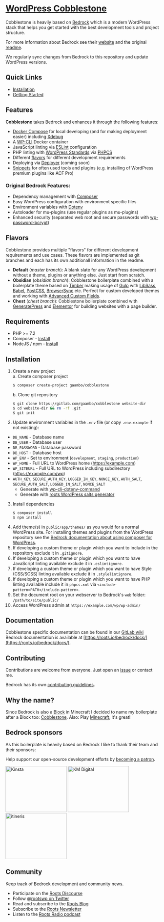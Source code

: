 # [WordPress Cobblestone](https://gaambo.gitlab.io/cobblestone)

Cobblestone is heavily based on [Bedrock](https://roots.io/bedrock/) which is a modern WordPress stack that helps you get started with the best development tools and project structure.

For more Information about Bedrock see their [website](https://roots.io/bedrock/) and the original [readme](https://github.com/roots/bedrock).

We regularly sync changes from Bedrock to this repository and update WordPress versions.

## Quick Links

- [Installation](#Installation)
- [Getting Started](https://gitlab.com/gaambo/cobblestone/wikis/Getting-Started)

## Features

**Cobblestone** takes Bedrock and enhances it through the following features:

- [Docker Compose](https://docs.docker.com/compose/) for local developing (and for making deployment easier) including [Xdebug](https://xdebug.org/)
- A [WP-CLI](https://wp-cli.org/) Docker container
- JavaScript linting via [ESLint](https://eslint.org/) configuration
- PHP linting with [WordPress Standards](https://make.wordpress.org/core/handbook/best-practices/coding-standards/) via [PHPCS](https://github.com/squizlabs/PHP_CodeSniffer)
- Different [flavors](#flavors) for different development requirements
- Deploying via [Deployer](https://deployer.org/) (coming soon)
- [Snippets](https://gitlab.com/gaambo/cobblestone/snippets) for often used tools and plugins (e.g. installing of WordPress premium plugins like ACF Pro)

### Original Bedrock Features:

- Dependency management with [Composer](https://getcomposer.org)
- Easy WordPress configuration with environment specific files
- Environment variables with [Dotenv](https://github.com/vlucas/phpdotenv)
- Autoloader for mu-plugins (use regular plugins as mu-plugins)
- Enhanced security (separated web root and secure passwords with [wp-password-bcrypt](https://github.com/roots/wp-password-bcrypt))

## Flavors

Cobblestone provides multiple "flavors" for different development requirements and use cases. These flavors are implemented as git branches and each has its own additionall information in the readme.

- **Default** (_master branch_): A blank slate for any WordPress development without a theme, plugins or anything else. Just start from scratch.
- **Obsidian** (_obsidian branch_): Cobblestone boilerplate combined with a boilerplate theme based on [Timber](https://github.com/timber/timber) making usage of [Gulp](http://gulpjs.com/) with [LibSass](http://sass-lang.com/), [Babel](https://babeljs.io/), [PostCSS](https://github.com/postcss/postcss), [BrowserSync](https://www.browsersync.io/) etc. Perfect for custom developed themes and working with [Advanced Custom Fields](https://www.advancedcustomfields.com/).
- **Chest** (_chest branch_): Cobblestone boilerplate combined with [GeneratePress](https://generatepress.com/) and [Elementor](https://elementor.com) for building websites with a page builder.

## Requirements

- PHP >= 7.2
- Composer - [Install](https://getcomposer.org/doc/00-intro.md#installation-linux-unix-osx)
- NodeJS / npm - [Install](https://www.npmjs.com/get-npm)

## Installation

1. Create a new project  
   a. Create composer project
   ```sh
   $ composer create-project gaambo/cobblestone
   ```
   b. Clone git repository
   ```sh
   $ git clone https://gitlab.com/gaambo/cobblestone website-dir
   $ cd website-dir && rm -rf .git
   $ git init
   ```
2. Update environment variables in the `.env` file (or copy `.env.example` if not existing):

- `DB_NAME` - Database name
- `DB_USER` - Database user
- `DB_PASSWORD` - Database password
- `DB_HOST` - Database host
- `WP_ENV` - Set to environment (`development`, `staging`, `production`)
- `WP_HOME` - Full URL to WordPress home (https://example.com)
- `WP_SITEURL` - Full URL to WordPress including subdirectory (https://example.com/wp)
- `AUTH_KEY`, `SECURE_AUTH_KEY`, `LOGGED_IN_KEY`, `NONCE_KEY`, `AUTH_SALT`, `SECURE_AUTH_SALT`, `LOGGED_IN_SALT`, `NONCE_SALT`
  - Generate with [wp-cli-dotenv-command](https://github.com/aaemnnosttv/wp-cli-dotenv-command)
  - Generate with [roots WordPress salts generator](https://roots.io/salts.html)

3. Install dependencies
   ```sh
   $ composer install
   $ npm install
   ```
4. Add theme(s) in `public/app/themes/` as you would for a normal WordPress site. For installing themes and plugins from the WordPress repository see the [Bedrock documentation about using composer for WordPress](https://roots.io/bedrock/docs/composer/).
5. If developing a custom theme or plugin which you want to include in the repository exclude it in `.gitignore`.
6. If developing a custom theme or plugin which you want to have JavaScript linting available exclude it in `.eslintignore`.
7. If developing a custom theme or plugin which you want to have Style (CSS/SCSS) linting available exclude it in `.stylelintignore`.
8. If developing a custom theme or plugin which you want to have PHP linting available include it in `phpcs.xml` via `<include-pattern>PATH</include-pattern>`.
9. Set the document root on your webserver to Bedrock's `web` folder: `/path/to/site/public/`
10. Access WordPress admin at `https://example.com/wp/wp-admin/`

## Documentation

Cobblestone specific documentation can be found in our [GitLab wiki](https://gitlab.com/gaambo/cobblestone/wikis)
Bedrock documentation is available at [https://roots.io/bedrock/docs/](https://roots.io/bedrock/docs/).

## Contributing

Contributions are welcome from everyone. Just open an [issue](https://gitlab.com/gaambo/cobblestone/issues) or contact me.

Bedrock has its own [contributing guidelines](https://github.com/roots/guidelines/blob/master/CONTRIBUTING.md).

## Why the name?

Since Bedrock is also a [Block](https://minecraft.gamepedia.com/Bedrock) in Minecraft I decided to name my boilerplate after a Block too: [Cobblestone](https://minecraft.gamepedia.com/Cobblestone). Also: Play [Minecraft](https://minecraft.net), it's great!

## Bedrock sponsors

As this boilerplate is heavily based on Bedrock I like to thank their team and their sponsors:

Help support our open-source development efforts by [becoming a patron](https://www.patreon.com/rootsdev).

<a href="https://kinsta.com/?kaid=OFDHAJIXUDIV"><img src="https://cdn.roots.io/app/uploads/kinsta.svg" alt="Kinsta" width="200" height="150"></a> <a href="https://k-m.com/"><img src="https://cdn.roots.io/app/uploads/km-digital.svg" alt="KM Digital" width="200" height="150"></a> <a href="https://www.itineris.co.uk/"><img src="https://cdn.roots.io/app/uploads/itineris.svg" alt="itineris" width="200" height="150"></a>

## Community

Keep track of Bedrock development and community news.

- Participate on the [Roots Discourse](https://discourse.roots.io/)
- Follow [@rootswp on Twitter](https://twitter.com/rootswp)
- Read and subscribe to the [Roots Blog](https://roots.io/blog/)
- Subscribe to the [Roots Newsletter](https://roots.io/subscribe/)
- Listen to the [Roots Radio podcast](https://roots.io/podcast/)
